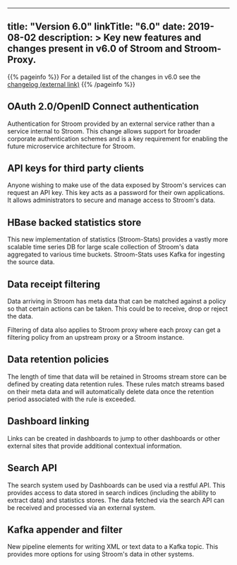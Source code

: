 
---
title: "Version 6.0"
linkTitle: "6.0"
date: 2019-08-02
description: >
  Key new features and changes present in v6.0 of Stroom and Stroom-Proxy.
---

{{% pageinfo %}}
For a detailed list of the changes in v6.0 see the [changelog (external link)](https://github.com/gchq/stroom/blob/6.0/CHANGELOG.md)
{{% /pageinfo %}}

## OAuth 2.0/OpenID Connect authentication

Authentication for Stroom provided by an external service rather than a service internal to Stroom.
This change allows support for broader corporate authentication schemes and is a key requirement for enabling the future microservice architecture for Stroom.

## API keys for third party clients

Anyone wishing to make use of the data exposed by Stroom's services can request an API key.
This key acts as a password for their own applications.
It allows administrators to secure and manage access to Stroom's data.

## HBase backed statistics store

This new implementation of statistics (Stroom-Stats) provides a vastly more scalable time series DB for large scale collection of Stroom's data aggregated to various time buckets.
Stroom-Stats uses Kafka for ingesting the source data.

## Data receipt filtering

Data arriving in Stroom has meta data that can be matched against a policy so that certain actions can be taken.
This could be to receive, drop or reject the data.

Filtering of data also applies to Stroom proxy where each proxy can get a filtering policy from an upstream proxy or a Stroom instance.

## Data retention policies

The length of time that data will be retained in Strooms stream store can be defined by creating data retention rules.
These rules match streams based on their meta data and will automatically delete data once the retention period associated with the rule is exceeded.

## Dashboard linking

Links can be created in dashboards to jump to other dashboards or other external sites that provide additional contextual information.

## Search API

The search system used by Dashboards can be used via a restful API.
This provides access to data stored in search indices (including the ability to extract data) and statistics stores.
The data fetched via the search API can be received and processed via an external system.

## Kafka appender and filter

New pipeline elements for writing XML or text data to a Kafka topic.
This provides more options for using Stroom's data in other systems.
